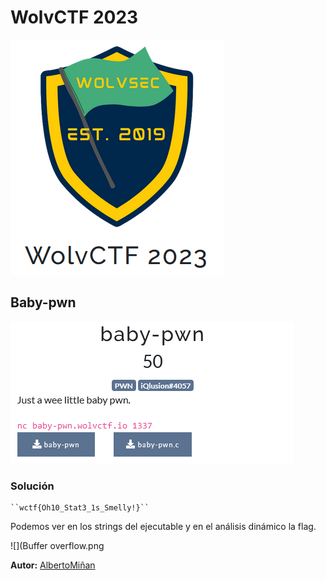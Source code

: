 # WolvCTF 2023
    
  
![](1wolv.png)
 
 
## Baby-pwn


![](1baby-pwn.png)


### Solución
    
    ``wctf{Oh10_Stat3_1s_Smelly!}``
   
  Podemos ver en los strings del ejecutable y en el análisis dinámico la flag.


![](Buffer overflow.png




**Autor:** [AlbertoMiñan](https://github.com/albertominan)
